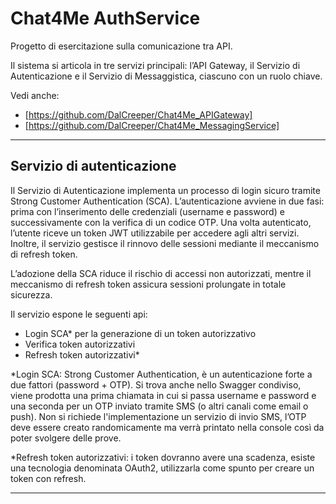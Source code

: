 # Chat4Me AuthService
Progetto di esercitazione sulla comunicazione tra API.

Il sistema si articola in tre servizi principali: l’API Gateway, il Servizio di Autenticazione e il Servizio di Messaggistica, ciascuno con un ruolo chiave.

Vedi anche:
- [https://github.com/DalCreeper/Chat4Me_APIGateway]
- [https://github.com/DalCreeper/Chat4Me_MessagingService]

---

## Servizio di autenticazione
Il Servizio di Autenticazione implementa un processo di login sicuro tramite Strong Customer Authentication (SCA).
L’autenticazione avviene in due fasi: prima con l’inserimento delle credenziali (username e password) e successivamente con la verifica di un codice OTP.
Una volta autenticato, l’utente riceve un token JWT utilizzabile per accedere agli altri servizi.
Inoltre, il servizio gestisce il rinnovo delle sessioni mediante il meccanismo di refresh token.

L’adozione della SCA riduce il rischio di accessi non autorizzati, mentre il meccanismo di refresh token assicura sessioni prolungate in totale sicurezza.

Il servizio espone le seguenti api:
- Login SCA* per la generazione di un token autorizzativo
- Verifica token autorizzativi
- Refresh token autorizzativi*

*Login SCA: Strong Customer Authentication, è un autenticazione forte a due fattori (password + OTP).
Si trova anche nello Swagger condiviso, viene prodotta una prima chiamata in cui si passa username e
password e una seconda per un OTP inviato tramite SMS (o altri canali come email o push). Non
si richiede l'implementazione un servizio di invio SMS, l’OTP deve essere creato randomicamente ma
verrà printato nella console così da poter svolgere delle prove.

*Refresh token autorizzativi: i token dovranno avere una scadenza, esiste una tecnologia denominata
OAuth2, utilizzarla come spunto per creare un token con refresh.

---

